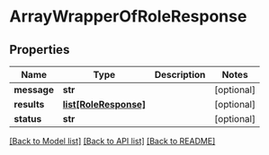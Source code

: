 # ArrayWrapperOfRoleResponse

## Properties
Name | Type | Description | Notes
------------ | ------------- | ------------- | -------------
**message** | **str** |  | [optional] 
**results** | [**list[RoleResponse]**](RoleResponse.md) |  | [optional] 
**status** | **str** |  | [optional] 

[[Back to Model list]](../README.md#documentation-for-models) [[Back to API list]](../README.md#documentation-for-api-endpoints) [[Back to README]](../README.md)

